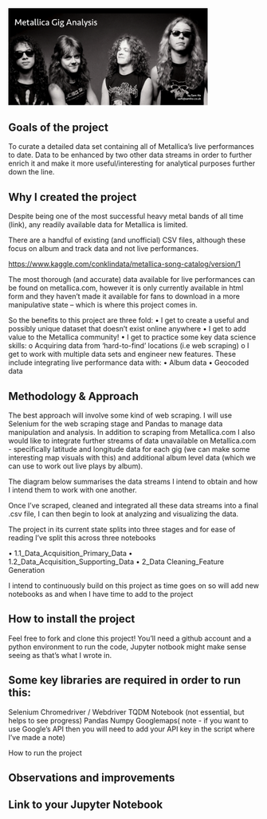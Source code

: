 <img src='Assets/readme.png' style="width: 400px;">



## Goals of the project

To curate a detailed data set containing all of Metallica’s live performances to date. Data to be enhanced by two other data streams in order to further enrich it and make it more useful/interesting for analytical purposes further down the line.

## Why I created the project 

Despite being one of the most successful heavy metal bands of all time (link), any readily available data for Metallica is limited. 

There are a handful of existing (and unofficial) CSV files, although these focus on album and track data and not live performances.

https://www.kaggle.com/conklindata/metallica-song-catalog/version/1

The most thorough (and accurate) data available for live performances can be found on metallica.com, however it is only currently available in html form and they haven’t made it available for fans to download in a more manipulative state – which is where this project comes in.

So the benefits to this project are three fold:
  •	I get to create a useful and possibly unique dataset that doesn’t exist online anywhere
  •	I get to add value to the Metallica community!
  •	I get to practice some key data science skills: 
    o Acquiring data from ‘hard-to-find’ locations (i.e web scraping)
    o	I get to work with multiple data sets and engineer new features. These include integrating live performance data with:
      •	Album data
      •	Geocoded data

## Methodology & Approach

The best approach will involve some kind of web scraping. I will use Selenium for the web scraping stage and Pandas to manage data manipulation and analysis. In addition to scraping from Metallica.com I also would like to integrate further streams of data unavailable on Metallica.com - specifically latitude and longitude data for each gig (we can make some interesting map visuals with this) and additional album level data (which we can use to work out live plays by album).

The diagram below summarises the data streams I intend to obtain and how I intend them to work with one another.

Once I’ve scraped, cleaned and integrated all these data streams into a final .csv file, I can then begin to look at analyzing and visualizing the data.

The project in its current state splits into three stages and for ease of reading I’ve split this across three notebooks

•	1.1_Data_Acquisition_Primary_Data
•	1.2_Data_Acquisition_Supporting_Data
•	2_Data Cleaning_Feature Generation

I intend to continuously build on this project as time goes on so will add new notebooks as and when I have time to add to the project

## How to install the project

Feel free to fork and clone this project! You’ll need a github account and a python environment to run the code, Jupyter notbook might make sense seeing as that’s what I wrote in.

## Some key libraries are required in order to run this:

Selenium
Chromedriver / Webdriver
TQDM Notebook (not essential, but helps to see progress)
Pandas
Numpy
Googlemaps( note - if you want to use Google’s API then you will need to add your API key in the script where I’ve made a note)

How to run the project

## Observations and improvements


## Link to your Jupyter Notebook






